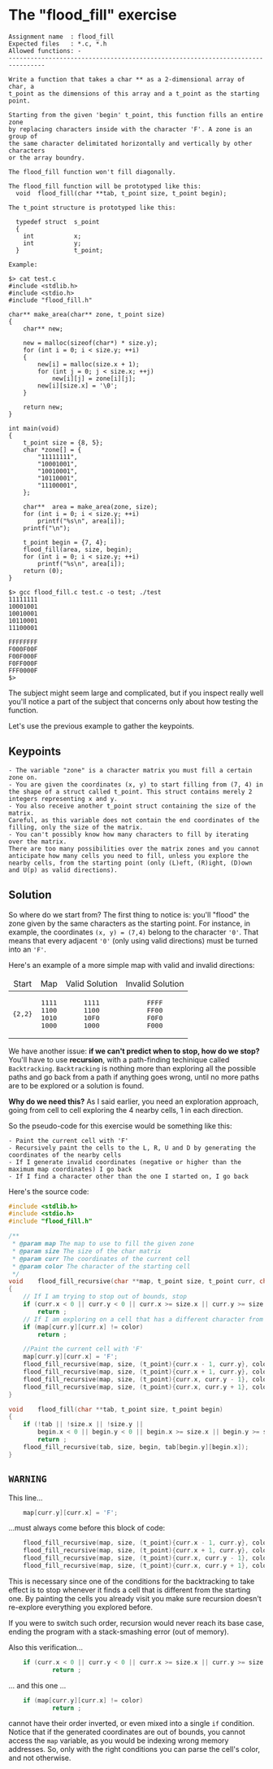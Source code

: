 # **The "flood_fill" exercise**

```
Assignment name  : flood_fill
Expected files   : *.c, *.h
Allowed functions: -
--------------------------------------------------------------------------------

Write a function that takes a char ** as a 2-dimensional array of char, a
t_point as the dimensions of this array and a t_point as the starting point.

Starting from the given 'begin' t_point, this function fills an entire zone
by replacing characters inside with the character 'F'. A zone is an group of
the same character delimitated horizontally and vertically by other characters
or the array boundry.

The flood_fill function won't fill diagonally.

The flood_fill function will be prototyped like this:
  void  flood_fill(char **tab, t_point size, t_point begin);

The t_point structure is prototyped like this:

  typedef struct  s_point
  {
    int           x;
    int           y;
  }               t_point;

Example:

$> cat test.c
#include <stdlib.h>
#include <stdio.h>
#include "flood_fill.h"

char** make_area(char** zone, t_point size)
{
	char** new;

	new = malloc(sizeof(char*) * size.y);
	for (int i = 0; i < size.y; ++i)
	{
		new[i] = malloc(size.x + 1);
		for (int j = 0; j < size.x; ++j)
			new[i][j] = zone[i][j];
		new[i][size.x] = '\0';
	}

	return new;
}

int main(void)
{
	t_point size = {8, 5};
	char *zone[] = {
		"11111111",
		"10001001",
		"10010001",
		"10110001",
		"11100001",
	};

	char**  area = make_area(zone, size);
	for (int i = 0; i < size.y; ++i)
		printf("%s\n", area[i]);
	printf("\n");

	t_point begin = {7, 4};
	flood_fill(area, size, begin);
	for (int i = 0; i < size.y; ++i)
		printf("%s\n", area[i]);
	return (0);
}

$> gcc flood_fill.c test.c -o test; ./test
11111111
10001001
10010001
10110001
11100001

FFFFFFFF
F000F00F
F00F000F
F0FF000F
FFF0000F
$>
```

The subject might seem large and complicated, but if you inspect really well you'll notice a part of the subject that concerns only about how testing the function.

Let's use the previous example to gather the keypoints.

## **Keypoints**

	- The variable "zone" is a character matrix you must fill a certain zone on. 
	- You are given the coordinates (x, y) to start filling from (7, 4) in the shape of a struct called t_point. This struct contains merely 2 integers representing x and y.
	- You also receive another t_point struct containing the size of the matrix.
	Careful, as this variable does not contain the end coordinates of the filling, only the size of the matrix.
	- You can't possibly know how many characters to fill by iterating over the matrix. 
	There are too many possibilities over the matrix zones and you cannot anticipate how many cells you need to fill, unless you explore the nearby cells, from the starting point (only (L)eft, (R)ight, (D)own and U(p) as valid directions).

## **Solution**

So where do we start from? The first thing to notice is: you'll "flood" the zone given by the same characters as the starting point. For instance, in example, the coordinates `(x, y) = (7,4)` belong to the character `'0'`. That means that every adjacent `'0'` (only using valid directions) must be turned into an `'F'`.

Here's an example of a more simple map with valid and invalid directions:

<table>
	<thead>
		<tr align="center">
			<td>Start</td>
			<td>Map</td>
			<td>Valid Solution</td>
			<td>Invalid Solution</td>
		</tr>
	</thead>
	<tbody>
		<tr>
			<td>
				<pre align="center">
{2,2}
</pre>
			</td>
			<td>
				<pre align="center">
1111
1100
1010
1000
</pre >
			</td>
			<td>
				<pre align="center">
1111
1100
10F0
1000
</pre>
			</td>
			<td>
				<pre align="center">
FFFF
FF00
F0F0
F000
</pre>
			</td>
		</tr>
	</tbody>
</table>

We have another issue: **if we can't predict when to stop, how do we stop?** You'll have to use **recursion**, with a path-finding techinique called `Backtracking`. `Backtracking` is nothing more than exploring all the possible paths and go back from a path if anything goes wrong, until no more paths are to be explored or a solution is found.

**Why do we need this?** As I said earlier, you need an exploration approach, going from cell to cell exploring the 4 nearby cells, 1 in each direction.

So the pseudo-code for this exercise would be something like this:

	- Paint the current cell with 'F'
	- Recursively paint the cells to the L, R, U and D by generating the coordinates of the nearby cells
	- If I generate invalid coordinates (negative or higher than the maximum map coordinates) I go back
	- If I find a character other than the one I started on, I go back

Here's the source code:

```C
#include <stdlib.h>
#include <stdio.h>
#include "flood_fill.h"

/**
 * @param map The map to use to fill the given zone
 * @param size The size of the char matrix
 * @param curr The coordinates of the current cell
 * @param color The character of the starting cell
 */
void	flood_fill_recursive(char **map, t_point size, t_point curr, char color)
{
	// If I am trying to stop out of bounds, stop
	if (curr.x < 0 || curr.y < 0 || curr.x >= size.x || curr.y >= size.y)
		return ;
	// If I am exploring on a cell that has a different character from the starting one, stop
	if (map[curr.y][curr.x] != color)
		return ;

	//Paint the current cell with 'F'
	map[curr.y][curr.x] = 'F';
	flood_fill_recursive(map, size, (t_point){curr.x - 1, curr.y}, color); //L
	flood_fill_recursive(map, size, (t_point){curr.x + 1, curr.y}, color); //R
	flood_fill_recursive(map, size, (t_point){curr.x, curr.y - 1}, color); //U
	flood_fill_recursive(map, size, (t_point){curr.x, curr.y + 1}, color); //D
}

void	flood_fill(char **tab, t_point size, t_point begin)
{
	if (!tab || !size.x || !size.y || 
		begin.x < 0 || begin.y < 0 || begin.x >= size.x || begin.y >= size.y)
		return ;
	flood_fill_recursive(tab, size, begin, tab[begin.y][begin.x]);
}
```
## `WARNING` 

This line...

```C
	map[curr.y][curr.x] = 'F';
```

...must always come before this block of code:

```C
	flood_fill_recursive(map, size, (t_point){curr.x - 1, curr.y}, color); //L
	flood_fill_recursive(map, size, (t_point){curr.x + 1, curr.y}, color); //R
	flood_fill_recursive(map, size, (t_point){curr.x, curr.y - 1}, color); //U
	flood_fill_recursive(map, size, (t_point){curr.x, curr.y + 1}, color); //D
```

This is necessary since one of the conditions for the backtracking to take effect is to stop whenever it finds a cell that is different from the starting one. By painting the cells you already visit you make sure recursion doesn't re-explore everything you explored before. 

If you were to switch such order, recursion would never reach its base case, ending the program with a stack-smashing error (out of memory).

Also this verification...

```C
	if (curr.x < 0 || curr.y < 0 || curr.x >= size.x || curr.y >= size.y)
			return ;
```

... and this one ...
```C
	if (map[curr.y][curr.x] != color)
			return ;
```

cannot have their order inverted, or even mixed into a single `if` condition. Notice that if the generated coordinates are out of bounds, you cannot access the `map` variable, as you would be indexing wrong memory addresses. So, only with the right conditions you can parse the cell's color, and not otherwise. 
